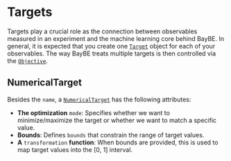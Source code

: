 # Targets
Targets play a crucial role as the connection between observables measured in an
experiment and the machine learning core behind BayBE.
In general, it is expected that you create one [`Target`]()
object for each of your observables.
The way BayBE treats multiple targets is then controlled via the
[`Objective`](objectives.md).

## NumericalTarget

Besides the `name`, a [`NumericalTarget`]()
has the following attributes:

* **The optimization** `mode`: Specifies whether we want to minimize/maximize
  the target or whether we want to match a specific value.
* **Bounds**: Defines `bounds` that constrain the range of target values.
* **A** `transformation` **function**: When bounds are provided, this is
  used to map target values into the [0, 1] interval.


